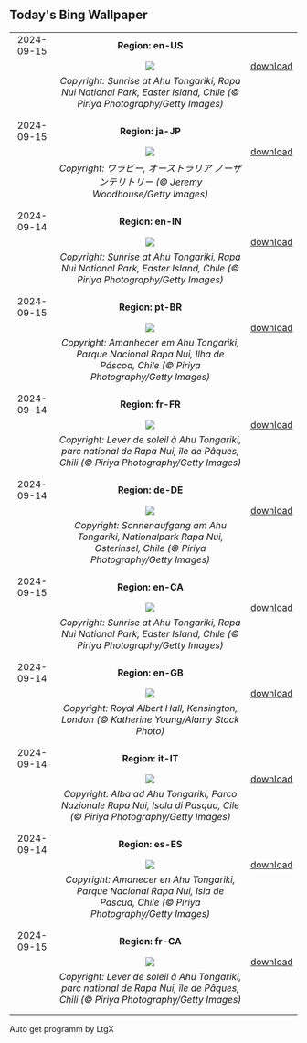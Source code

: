 ## Today's Bing Wallpaper
|      |      |      |
| :----: | :----: | :----: |
|2024-09-15|**Region: en-US**||
||![](https://www.bing.com/th?id=OHR.RapaNuiSunrise_EN-US4872610843_UHD.jpg&pid=hp&w=1152&h=648&rs=1&c=4)| [download](https://www.bing.com/th?id=OHR.RapaNuiSunrise_EN-US4872610843_UHD.jpg)|
||*Copyright: Sunrise at Ahu Tongariki, Rapa Nui National Park, Easter Island, Chile (© Piriya Photography/Getty Images)*
||
|||
|2024-09-15|**Region: ja-JP**||
||![](https://www.bing.com/th?id=OHR.SunriseWallabies_JA-JP3900865129_UHD.jpg&pid=hp&w=1152&h=648&rs=1&c=4)| [download](https://www.bing.com/th?id=OHR.SunriseWallabies_JA-JP3900865129_UHD.jpg)|
||*Copyright: ワラビー, オーストラリア ノーザンテリトリー (© Jeremy Woodhouse/Getty Images)*
||
|||
|2024-09-14|**Region: en-IN**||
||![](https://www.bing.com/th?id=OHR.RapaNuiSunrise_EN-IN8068654010_UHD.jpg&pid=hp&w=1152&h=648&rs=1&c=4)| [download](https://www.bing.com/th?id=OHR.RapaNuiSunrise_EN-IN8068654010_UHD.jpg)|
||*Copyright: Sunrise at Ahu Tongariki, Rapa Nui National Park, Easter Island, Chile (© Piriya Photography/Getty Images)*
||
|||
|2024-09-15|**Region: pt-BR**||
||![](https://www.bing.com/th?id=OHR.RapaNuiSunrise_PT-BR6063530742_UHD.jpg&pid=hp&w=1152&h=648&rs=1&c=4)| [download](https://www.bing.com/th?id=OHR.RapaNuiSunrise_PT-BR6063530742_UHD.jpg)|
||*Copyright: Amanhecer em Ahu Tongariki, Parque Nacional Rapa Nui, Ilha de Páscoa, Chile (© Piriya Photography/Getty Images)*
||
|||
|2024-09-14|**Region: fr-FR**||
||![](https://www.bing.com/th?id=OHR.RapaNuiSunrise_FR-FR0534822135_UHD.jpg&pid=hp&w=1152&h=648&rs=1&c=4)| [download](https://www.bing.com/th?id=OHR.RapaNuiSunrise_FR-FR0534822135_UHD.jpg)|
||*Copyright: Lever de soleil à Ahu Tongariki, parc national de Rapa Nui, île de Pâques, Chili (© Piriya Photography/Getty Images)*
||
|||
|2024-09-14|**Region: de-DE**||
||![](https://www.bing.com/th?id=OHR.RapaNuiSunrise_DE-DE1697921573_UHD.jpg&pid=hp&w=1152&h=648&rs=1&c=4)| [download](https://www.bing.com/th?id=OHR.RapaNuiSunrise_DE-DE1697921573_UHD.jpg)|
||*Copyright: Sonnenaufgang am Ahu Tongariki, Nationalpark Rapa Nui, Osterinsel, Chile (© Piriya Photography/Getty Images)*
||
|||
|2024-09-15|**Region: en-CA**||
||![](https://www.bing.com/th?id=OHR.RapaNuiSunrise_EN-CA0278736669_UHD.jpg&pid=hp&w=1152&h=648&rs=1&c=4)| [download](https://www.bing.com/th?id=OHR.RapaNuiSunrise_EN-CA0278736669_UHD.jpg)|
||*Copyright: Sunrise at Ahu Tongariki, Rapa Nui National Park, Easter Island, Chile (© Piriya Photography/Getty Images)*
||
|||
|2024-09-14|**Region: en-GB**||
||![](https://www.bing.com/th?id=OHR.LastNightOfTheProms2024_EN-GB2327761214_UHD.jpg&pid=hp&w=1152&h=648&rs=1&c=4)| [download](https://www.bing.com/th?id=OHR.LastNightOfTheProms2024_EN-GB2327761214_UHD.jpg)|
||*Copyright: Royal Albert Hall, Kensington, London (© Katherine Young/Alamy Stock Photo)*
||
|||
|2024-09-14|**Region: it-IT**||
||![](https://www.bing.com/th?id=OHR.RapaNuiSunrise_IT-IT0245342035_UHD.jpg&pid=hp&w=1152&h=648&rs=1&c=4)| [download](https://www.bing.com/th?id=OHR.RapaNuiSunrise_IT-IT0245342035_UHD.jpg)|
||*Copyright: Alba ad Ahu Tongariki, Parco Nazionale Rapa Nui, Isola di Pasqua, Cile (© Piriya Photography/Getty Images)*
||
|||
|2024-09-14|**Region: es-ES**||
||![](https://www.bing.com/th?id=OHR.RapaNuiSunrise_ES-ES7347678695_UHD.jpg&pid=hp&w=1152&h=648&rs=1&c=4)| [download](https://www.bing.com/th?id=OHR.RapaNuiSunrise_ES-ES7347678695_UHD.jpg)|
||*Copyright: Amanecer en Ahu Tongariki, Parque Nacional Rapa Nui, Isla de Pascua, Chile (© Piriya Photography/Getty Images)*
||
|||
|2024-09-15|**Region: fr-CA**||
||![](https://www.bing.com/th?id=OHR.RapaNuiSunrise_FR-CA8310686495_UHD.jpg&pid=hp&w=1152&h=648&rs=1&c=4)| [download](https://www.bing.com/th?id=OHR.RapaNuiSunrise_FR-CA8310686495_UHD.jpg)|
||*Copyright: Lever de soleil à Ahu Tongariki, parc national de Rapa Nui, île de Pâques, Chili (© Piriya Photography/Getty Images)*
||
|||

Auto get programm by LtgX
